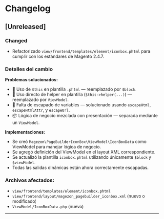 # Changelog

## [Unreleased]

### Changed
- Refactorizado `view/frontend/templates/element/iconbox.phtml` para cumplir con los estándares de Magento 2.4.7.

### Detalles del cambio

**Problemas solucionados:**
- 🚫 Uso de `$this` en plantilla `.phtml` — reemplazado por `$block`.
- 🚫 Uso directo de helper en plantilla (`$this->helper(...)`) — reemplazado por `ViewModel`.
- 🔐 Falta de escapado de variables — solucionado usando `escapeHtml`, `escapeHtmlAttr`, y `escapeUrl`.
- 📦 Lógica de negocio mezclada con presentación — separada mediante un `ViewModel`.

**Implementaciones:**
- Se creó `Magezon\PageBuilderIconBox\ViewModel\IconBoxData` como ViewModel para manejar lógica de negocio.
- Se agregó definición del ViewModel en el layout XML correspondiente.
- Se actualizó la plantilla `iconbox.phtml` utilizando únicamente `$block` y `$viewModel`.
- Todas las salidas dinámicas están ahora correctamente escapadas.

### Archivos afectados:
- `view/frontend/templates/element/iconbox.phtml`
- `view/frontend/layout/magezon_pagebuilder_iconbox.xml` (nuevo o modificado)
- `ViewModel/IconBoxData.php` (nuevo)

---
